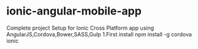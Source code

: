 # ionic-angular-mobile-app
Complete project Setup for Ionic Cross Platform app using AngularJS,Cordova,Bower,SASS,Gulp
1.First install 
npm install -g cordova ionic
